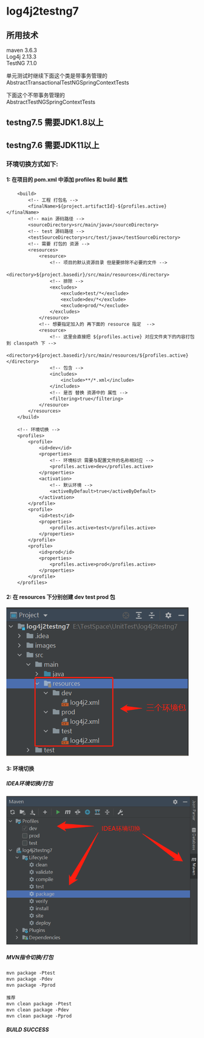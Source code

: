 # log4j2testng7
## 所用技术
maven 3.6.3  
Log4j  2.13.3  
TestNG  7.1.0


单元测试时继续下面这个类是带事务管理的  
AbstractTransactionalTestNGSpringContextTests  

下面这个不带事务管理的  
AbstractTestNGSpringContextTests  

## testng7.5 需要JDK1.8以上
## testng7.6 需要JDK11以上

### 环境切换方式如下:

#### 1: 在项目的 pom.xml 中添加 profiles 和 build 属性

```
	<build>
		<!-- 工程 打包名 -->
		<finalName>${project.artifactId}-${profiles.active}</finalName>
		<!-- main 源码路径 -->
		<sourceDirectory>src/main/java</sourceDirectory>
		<!-- test 源码路径 -->
		<testSourceDirectory>src/test/java</testSourceDirectory>
		<!-- 需要 打包的 资源 -->
		<resources>
			<resource>
				<!-- 项目的默认资源目录 但是要排除不必要的文件 -->
				<directory>${project.basedir}/src/main/resources</directory>
				<!-- 排除 -->
				<excludes>
					<exclude>test/*</exclude>
					<exclude>dev/*</exclude>
					<exclude>prod/*</exclude>
				</excludes>
			</resource>
			<!-- 想要指定加入的 再下面的 resource 指定  -->
			<resource>
				<!-- 这里会直接把 ${profiles.active} 对应文件夹下的内容打包到 classpath 下 -->
				<directory>${project.basedir}/src/main/resources/${profiles.active}</directory>
				<!-- 包含 -->
				<includes>
					<include>**/*.xml</include>
				</includes>
				<!-- 是否 替换 资源中的 属性 -->
				<filtering>true</filtering>
			</resource>
		</resources>
	</build>
	
	<!-- 环境切换 -->
	<profiles>
		<profile>
			<id>dev</id>
			<properties>
				<!-- 环境标识 需要与配置文件的名称相对应 -->
				<profiles.active>dev</profiles.active>
			</properties>
			<activation>
				<!-- 默认环境 -->
				<activeByDefault>true</activeByDefault>
			</activation>
		</profile>
		<profile>
			<id>test</id>
			<properties>
				<profiles.active>test</profiles.active>
			</properties>
		</profile>
		<profile>
			<id>prod</id>
			<properties>
				<profiles.active>prod</profiles.active>
			</properties>
		</profile>
	</profiles>
```

#### 2: 在 resources 下分别创建 dev test prod 包

![三个环境切换](images/三个环境切换.png)

#### 3: 环境切换

##### IDEA环境切换/打包

![IDEA环境切换](images/IDEA环境切换.png)

##### MVN指令切换/打包

```
mvn package -Ptest
mvn package -Pdev
mvn package -Pprod

推荐
mvn clean package -Ptest
mvn clean package -Pdev
mvn clean package -Pprod
```

#####  BUILD SUCCESS

